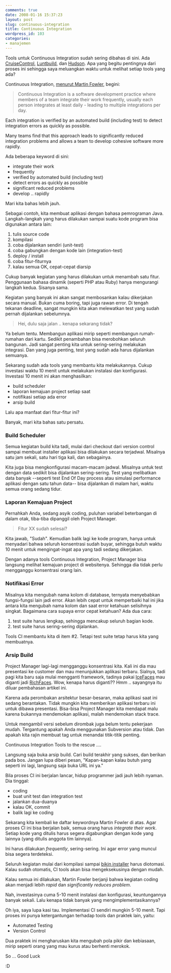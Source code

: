 ```yaml
---
comments: true
date: 2008-01-16 15:37:23
layout: post
slug: continuous-integration
title: Continuous Integration
wordpress_id: 103
categories:
- manajemen
---
```


Tools untuk Continuous Integration sudah sering dibahas di sini. Ada [CruiseControl](http://endy.artivisi.com/blog/java/cruise-control/), [Luntbuild](http://endy.artivisi.com/blog/java/luntbuild/), dan [Hudson](http://endy.artivisi.com/blog/java/hudson/). Apa yang begitu pentingnya dari proses ini sehingga saya meluangkan waktu untuk melihat setiap tools yang ada?

Continuous Integration, [menurut Martin Fowler](http://martinfowler.com/articles/continuousIntegration.html), begini: 



> Continuous Integration is a software development practice where members of a team integrate their work frequently, usually each person integrates at least daily - leading to multiple integrations per day. 

Each integration is verified by an automated build (including test) to detect integration errors as quickly as possible. 

Many teams find that this approach leads to significantly reduced integration problems and allows a team to develop cohesive software more rapidly. 



Ada beberapa keyword di sini: 

  * integrate their work
  * frequently
  * verified by automated build (including test)
  * detect errors as quickly as possible
  * significant reduced problems
  * develop .. rapidly

Mari kita bahas lebih jauh.



Sebagai contoh, kita membuat aplikasi dengan bahasa pemrograman Java. Langkah-langkah yang harus dilakukan sampai suatu kode program bisa digunakan antara lain:

  1. tulis source code
  2. kompilasi
  3. coba dijalankan sendiri (unit-test)
  4. coba gabungkan dengan kode lain (integration-test)
  5. deploy / install
  6. coba fitur-fiturnya
  7. kalau semua OK, cepat-cepat diarsip


Cukup banyak kegiatan yang harus dilakukan untuk menambah satu fitur. Penggunaan bahasa dinamik (seperti PHP atau Ruby) hanya mengurangi langkah kedua. Sisanya sama.

Kegiatan yang banyak ini akan sangat membosankan kalau dikerjakan secara manual. Bukan cuma boring, tapi juga rawan error. Di tengah tekanan deadline, sangat mungkin kita akan melewatkan test yang sudah pernah dijalankan sebelumnya. 



> Hei, dulu saja jalan .. kenapa sekarang tidak? 



Ya belum tentu. Membangun aplikasi mirip seperti membangun rumah-rumahan dari kartu. Sedikit penambahan bisa merobohkan seluruh bangunan. Jadi sangat penting kita untuk sering-sering melakukan integrasi. Dan yang juga penting, test yang sudah ada harus dijalankan semuanya.

Sekarang sudah ada tools yang membantu kita melakukannya. Cukup investasi waktu 10 menit untuk melakukan instalasi dan konfigurasi. Investasi 10 menit ini akan menghasilkan: 

  * build scheduler
  * laporan kemajuan project setiap saat
  * notifikasi setiap ada error
  * arsip build


Lalu apa manfaat dari fitur-fitur ini?

Banyak, mari kita bahas satu persatu. 



### Build Scheduler


Semua kegiatan build kita tadi, mulai dari checkout dari version control sampai membuat installer aplikasi bisa dilakukan secara terjadwal. Misalnya satu jam sekali, satu hari tiga kali, dan sebagainya. 

Kita juga bisa mengkonfigurasi macam-macam jadwal. Misalnya untuk test dengan data sedikit bisa dijalankan sering-sering. Test yang melibatkan data banyak --seperti test End Of Day process atau simulasi performance aplikasi dengan satu tahun data-- bisa dijalankan di malam hari, waktu semua orang sedang tidur. 




### Laporan Kemajuan Project


Pernahkah Anda, sedang asyik coding, puluhan variabel beterbangan di dalam otak, tiba-tiba dipanggil oleh Project Manager. 



> Fitur XX sudah selesai?



Kita jawab, "Sudah". Kemudian balik lagi ke kode program, hanya untuk menyadari bahwa seluruh konsentrasi sudah buyar, sehingga butuh waktu 10 menit untuk mengingat-ingat apa yang tadi sedang dikerjakan.

Dengan adanya tools Continuous Integration, Project Manager bisa langsung melihat kemajuan project di websitenya. Sehingga dia tidak perlu mengganggu konsentrasi orang lain. 



### Notifikasi Error


Misalnya kita mengubah nama kolom di database, ternyata menyebabkan fungsi-fungsi lain jadi error. Akan lebih cepat untuk memperbaiki hal ini jika antara kita mengubah nama kolom dan saat error ketahuan selisihnya singkat. Bagaimana cara supaya error cepat ketahuan? Ada dua cara: 

  1. test suite harus lengkap, sehingga mencakup seluruh bagian kode. 
  2. test suite harus sering-sering dijalankan.


Tools CI membantu kita di item #2. Tetapi test suite tetap harus kita yang membuatnya.



### Arsip Build


Project Manager lagi-lagi mengganggu konsentrasi kita. Kali ini dia mau presentasi ke customer dan mau menunjukkan aplikasi terbaru. Sialnya, tadi pagi kita baru saja mulai mengganti framework, tadinya pakai [IceFaces](http://www.icefaces.org/main/home/index.jsp) mau diganti jadi [RichFaces](http://labs.jboss.com/jbossrichfaces/). Wow, kenapa harus diganti?? Hmm .. sayangnya itu diluar pembahasan artikel ini. 

Karena ada perombakan arsitektur besar-besaran, maka aplikasi saat ini sedang berantakan. Tidak mungkin kita memberikan aplikasi terbaru ini untuk dibawa presentasi. Bisa-bisa Project Manager kita mendapat malu karena bukannya mendemokan aplikasi, malah mendemokan stack trace. 

Untuk mengambil versi sebelum dirombak juga belum tentu pekerjaan mudah. Tergantung apakah Anda menggunakan Subversion atau tidak. Dan apakah kita rajin membuat tag untuk menandai titik-titik penting. 

Continuous Integration Tools to the rescue .... 

Langsung saja buka arsip build. Cari build terakhir yang sukses, dan berikan pada bos. Jangan lupa diberi pesan, "Kapan-kapan kalau butuh yang seperti ini lagi, langsung saja buka URL ini ya."

Bila proses CI ini berjalan lancar, hidup programmer jadi jauh lebih nyaman. Dia tinggal: 

  * coding
  * buat unit test dan integration test
  * jalankan dua-duanya
  * kalau OK, commit
  * balik lagi ke coding


Sekarang kita kembali ke daftar keywordnya Martin Fowler di atas. Agar proses CI ini bisa berjalan baik, semua orang harus _integrate their work_. Setiap kode yang ditulis harus segera digabungkan dengan kode yang lainnya (yang ditulis anggota tim lainnya). 

Ini harus dilakukan _frequently_, sering-sering. Ini agar error yang muncul bisa segera terdeteksi.

Seluruh kegiatan mulai dari kompilasi sampai [bikin installer](http://endy.artivisi.com/blog/java/membuat-installer-dengan-izpack/) harus diotomasi. Kalau sudah otomatis, CI tools akan bisa mengeksekusinya dengan mudah. 

Kalau semua ini dilakukan, Martin Fowler berjanji bahwa kegiatan coding akan menjadi lebih _rapid_ dan _significantly reduces problem_. 

Nah, investasinya cuma 5-10 menit instalasi dan konfigurasi, keuntungannya banyak sekali. Lalu kenapa tidak banyak yang mengimplementasikannya?

Oh iya, saya lupa kasi tau. Implementasi CI sendiri mungkin 5-10 menit. Tapi proses ini punya ketergantungan terhadap tools dan praktek lain, yaitu: 

  * Automated Testing
  * Version Control

Dua praktek ini mengharuskan kita mengubah pola pikir dan kebiasaan, mirip seperti orang yang mau kurus atau berhenti merokok. 

So ... Good Luck 

:D
